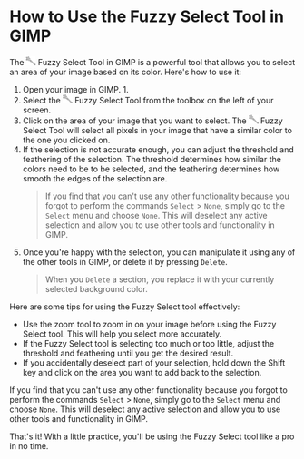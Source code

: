 # How to Use the Fuzzy Select Tool in GIMP

The ![FuzzySelectTool.PNG](../images/FuzzySelectTool.PNG) Fuzzy Select Tool in GIMP is a powerful tool that allows you to select an area of your image based on its color. Here's how to use it:

1. Open your image in GIMP.
   1. 
2. Select the ![FuzzySelectTool.PNG](../images/FuzzySelectTool.PNG) Fuzzy Select Tool from the toolbox on the left of your screen.
3. Click on the area of your image that you want to select. The ![FuzzySelectTool.PNG](../images/FuzzySelectTool.PNG) Fuzzy Select Tool will select all pixels in your image that have a similar color to the one you clicked on.
4. If the selection is not accurate enough, you can adjust the threshold and feathering of the selection. The threshold determines how similar the colors need to be to be selected, and the feathering determines how smooth the edges of the selection are.
   > If you find that you can't use any other functionality because you forgot to perform the commands `Select` > `None`, simply go to the `Select` menu and choose `None`. This will deselect any active selection and allow you to use other tools and functionality in GIMP.
5. Once you're happy with the selection, you can manipulate it using any of the other tools in GIMP, or delete it by pressing `Delete`.
   > When you `Delete` a section, you replace it with your currently selected background color.

Here are some tips for using the Fuzzy Select tool effectively:

- Use the zoom tool to zoom in on your image before using the Fuzzy Select tool. This will help you select more accurately.
- If the Fuzzy Select tool is selecting too much or too little, adjust the threshold and feathering until you get the desired result.
- If you accidentally deselect part of your selection, hold down the Shift key and click on the area you want to add back to the selection.

If you find that you can't use any other functionality because you forgot to perform the commands `Select` > `None`, simply go to the `Select` menu and choose `None`. This will deselect any active selection and allow you to use other tools and functionality in GIMP.

That's it! With a little practice, you'll be using the Fuzzy Select tool like a pro in no time.
